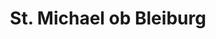 ---
title: St. Michael ob Bleiburg
url: /st-michael-ob-bleiburg/
latitude: 46.584
longitude: 14.756
---
